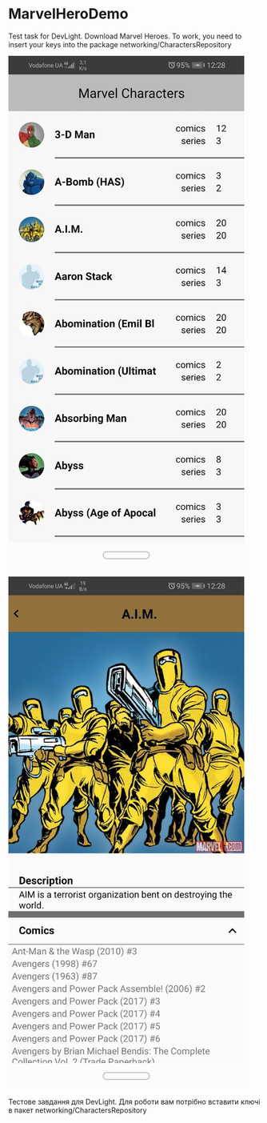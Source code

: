 # MarvelHeroDemo


Test task for DevLight.
Download Marvel Heroes.
To work, you need to insert your keys into the package networking/CharactersRepository


![Screen_1](https://github.com/FrostyGhost/MarvelHeroDemo/blob/master/app/src/main/res/drawable/photo_2.jpg)

![Screen_2](https://github.com/FrostyGhost/MarvelHeroDemo/blob/master/app/src/main/res/drawable/photo_1.jpg)



Тестове завдання для DevLight.
Для роботи вам потрібно вставити ключі в пакет networking/CharactersRepository

